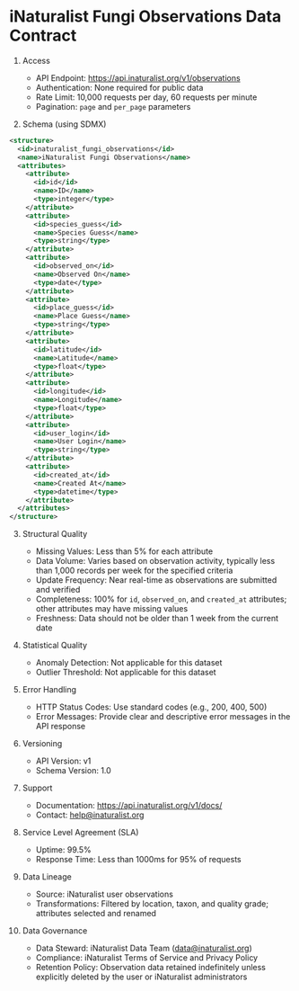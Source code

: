 # iNaturalist Fungi Observations Data Contract

1. Access
   - API Endpoint: https://api.inaturalist.org/v1/observations
   - Authentication: None required for public data
   - Rate Limit: 10,000 requests per day, 60 requests per minute
   - Pagination: `page` and `per_page` parameters

2. Schema (using SDMX)
```xml
<structure>
  <id>inaturalist_fungi_observations</id>
  <name>iNaturalist Fungi Observations</name>
  <attributes>
    <attribute>
      <id>id</id>
      <name>ID</name>
      <type>integer</type>
    </attribute>
    <attribute>
      <id>species_guess</id>
      <name>Species Guess</name>
      <type>string</type>
    </attribute>
    <attribute>
      <id>observed_on</id>
      <name>Observed On</name>
      <type>date</type>
    </attribute>
    <attribute>
      <id>place_guess</id>
      <name>Place Guess</name>
      <type>string</type>
    </attribute>
    <attribute>
      <id>latitude</id>
      <name>Latitude</name>
      <type>float</type>
    </attribute>
    <attribute>
      <id>longitude</id>
      <name>Longitude</name>
      <type>float</type>
    </attribute>
    <attribute>
      <id>user_login</id>
      <name>User Login</name>
      <type>string</type>
    </attribute>
    <attribute>
      <id>created_at</id>
      <name>Created At</name>
      <type>datetime</type>
    </attribute>
  </attributes>
</structure>
```

3. Structural Quality
   - Missing Values: Less than 5% for each attribute
   - Data Volume: Varies based on observation activity, typically less than 1,000 records per week for the specified criteria
   - Update Frequency: Near real-time as observations are submitted and verified
   - Completeness: 100% for `id`, `observed_on`, and `created_at` attributes; other attributes may have missing values
   - Freshness: Data should not be older than 1 week from the current date

4. Statistical Quality
   - Anomaly Detection: Not applicable for this dataset
   - Outlier Threshold: Not applicable for this dataset

5. Error Handling
   - HTTP Status Codes: Use standard codes (e.g., 200, 400, 500)
   - Error Messages: Provide clear and descriptive error messages in the API response

6. Versioning
   - API Version: v1
   - Schema Version: 1.0

7. Support
   - Documentation: https://api.inaturalist.org/v1/docs/
   - Contact: help@inaturalist.org

8. Service Level Agreement (SLA)
   - Uptime: 99.5%
   - Response Time: Less than 1000ms for 95% of requests

9. Data Lineage
   - Source: iNaturalist user observations
   - Transformations: Filtered by location, taxon, and quality grade; attributes selected and renamed

10. Data Governance
    - Data Steward: iNaturalist Data Team (data@inaturalist.org)
    - Compliance: iNaturalist Terms of Service and Privacy Policy
    - Retention Policy: Observation data retained indefinitely unless explicitly deleted by the user or iNaturalist administrators